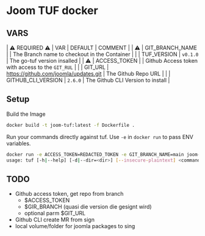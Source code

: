 # Joom TUF docker

## VARS

| ⚠️ REQUIRED ⚠️ | VAR | DEFAULT | COMMENT |
| ⚠️ | GIT_BRANCH_NAME    |          | The Branch name to checkout in the Container |
|    | TUF_VERSION        | `v0.1.0` | The go-tuf version insalled |
| ⚠️ | ACCESS_TOKEN       |          | Github Access token with access to the `GIT_RUL` |
|    | GIT_URL            | <https://github.com/joomla/updates.git> | The Github Repo URL |
|    | GITHUB_CLI_VERSION | `2.6.0`  | The Github CLI Version to install |

## Setup

Build the Image

```bash
docker build -t joom-tuf:latest -f Dockerfile .
```

Run your commands directly against tuf.
Use `-e` in `docker run` to pass ENV variables.

```bash
docker run -e ACCESS_TOKEN=REDACTED_TOKEN -e GIT_BRANCH_NAME=main joom-tuf "help"
usage: tuf [-h|--help] [-d|--dir=<dir>] [--insecure-plaintext] <command> [<args>...]
```

## TODO

- Github access token, get repo from branch
  - $ACCESS_TOKEN
  - $GIR_BRANCH (quasi die version die gesignt wird)
  - optional parm $GIT_URL
- Github CLI create MR from sign
- local volume/folder for joomla packages to sing